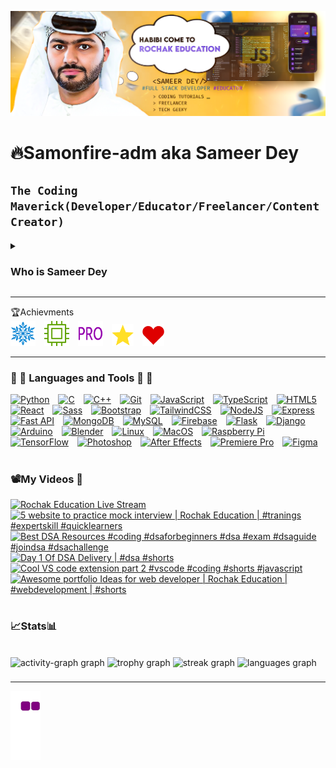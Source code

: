 ![](https://github.com/samonfire-adm/samonfire-adm/blob/main/Untitled-1.png)
# 🔥Samonfire-adm aka Sameer Dey

## **`The Coding Maverick(Developer/Educator/Freelancer/Content Creator)`**

<details style="display:inline">
<summary><h3>Who is Sameer Dey </h3></summary>
👋 Hello there! I'm Sameer Dey, a passionate educator who loves sharing knowledge both online and offline. With a background in teaching, I've had the privilege of guiding over 1000 students through various learning platforms and in-person sessions.

💻 As a seasoned full stack developer, I bring expertise in a range of programming languages, including Python, C, C++, and JavaScript. My journey in software development has equipped me with hands-on experience in building robust web applications and honing my skills across the entire stack.

🎓 Teaching is not just a profession for me; it's a calling. I find immense joy in simplifying complex concepts, fostering a love for learning, and empowering students to reach their full potential. Whether it's through structured courses, one-on-one mentoring, or engaging workshops, I strive to make learning an enjoyable and enriching experience.

🚀 Alongside teaching, I also delve into freelancing projects, leveraging my technical skills to solve real-world problems and contribute to exciting ventures. This side hustle allows me to stay updated with industry trends, collaborate with diverse teams, and continuously sharpen my expertise.

</details>

---

🏆Achievments
<br>
<a href='https://archiveprogram.github.com/'><img src='https://raw.githubusercontent.com/acervenky/animated-github-badges/master/assets/acbadge.gif' width='40' height='40'></a> <a href='https://docs.github.com/en/developers'><img src='https://raw.githubusercontent.com/acervenky/animated-github-badges/master/assets/devbadge.gif' width='40' height='40'></a> <a href='https://github.com/pricing'><img src='https://raw.githubusercontent.com/acervenky/animated-github-badges/master/assets/pro.gif' width='40' height='40'></a> <a href='https://stars.github.com/'><img src='https://raw.githubusercontent.com/acervenky/animated-github-badges/master/assets/starbadge.gif' width='35' height='35'></a> <a href='https://docs.github.com/en/github/supporting-the-open-source-community-with-github-sponsors'><img src='https://raw.githubusercontent.com/acervenky/animated-github-badges/master/assets/sponsorbadge.gif' width='35' height='35'></a> 

---

### 🦾 🧰 Languages and Tools 🔨 🧰

<p align="left">
<a style="padding-right:10px" href="https://www.python.org/" target="_blank" rel="noreferrer"><img src="https://raw.githubusercontent.com/danielcranney/readme-generator/main/public/icons/skills/python-colored.svg" width="36" height="36" alt="Python" /></a>
<a style="padding-right:10px" style="padding-right:10px" href="https://docs.microsoft.com/en-us/cpp/?view=msvc-170" target="_blank" rel="noreferrer"><img src="https://raw.githubusercontent.com/danielcranney/readme-generator/main/public/icons/skills/c-colored.svg" width="36" height="36" alt="C" /></a>
<a style="padding-right:10px" style="padding-right:10px" href="https://docs.microsoft.com/en-us/cpp/?view=msvc-170" target="_blank" rel="noreferrer"><img src="https://raw.githubusercontent.com/danielcranney/readme-generator/main/public/icons/skills/cplusplus-colored.svg" width="36" height="36" alt="C++" /></a>
<a style="padding-right:10px" href="https://git-scm.com/" target="_blank" rel="noreferrer"><img src="https://raw.githubusercontent.com/danielcranney/readme-generator/main/public/icons/skills/git-colored.svg" width="36" height="36" alt="Git" /></a>
<a style="padding-right:10px" href="https://developer.mozilla.org/en-US/docs/Web/JavaScript" target="_blank" rel="noreferrer"><img src="https://raw.githubusercontent.com/danielcranney/readme-generator/main/public/icons/skills/javascript-colored.svg" width="36" height="36" alt="JavaScript" /></a>
<a style="padding-right:10px" href="https://www.typescriptlang.org/" target="_blank" rel="noreferrer"><img src="https://raw.githubusercontent.com/danielcranney/readme-generator/main/public/icons/skills/typescript-colored.svg" width="36" height="36" alt="TypeScript" /></a>
<a style="padding-right:10px" href="https://developer.mozilla.org/en-US/docs/Glossary/HTML5" target="_blank" rel="noreferrer"><img src="https://raw.githubusercontent.com/danielcranney/readme-generator/main/public/icons/skills/html5-colored.svg" width="36" height="36" alt="HTML5" /></a>
<a style="padding-right:10px" href="https://reactjs.org/" target="_blank" rel="noreferrer"><img src="https://raw.githubusercontent.com/danielcranney/readme-generator/main/public/icons/skills/react-colored.svg" width="36" height="36" alt="React" /></a>
<a style="padding-right:10px" href="https://sass-lang.com/" target="_blank" rel="noreferrer"><img src="https://raw.githubusercontent.com/danielcranney/readme-generator/main/public/icons/skills/sass-colored.svg" width="36" height="36" alt="Sass" /></a>
<a style="padding-right:10px" href="https://getbootstrap.com/" target="_blank" rel="noreferrer"><img src="https://raw.githubusercontent.com/danielcranney/readme-generator/main/public/icons/skills/bootstrap-colored.svg" width="36" height="36" alt="Bootstrap" /></a>
<a style="padding-right:10px" href="https://tailwindcss.com/" target="_blank" rel="noreferrer"><img src="https://raw.githubusercontent.com/danielcranney/readme-generator/main/public/icons/skills/tailwindcss-colored.svg" width="36" height="36" alt="TailwindCSS" /></a>
<a style="padding-right:10px" href="https://nodejs.org/en/" target="_blank" rel="noreferrer"><img src="https://raw.githubusercontent.com/danielcranney/readme-generator/main/public/icons/skills/nodejs-colored.svg" width="36" height="36" alt="NodeJS" /></a>
<a style="padding-right:10px" href="https://expressjs.com/" target="_blank" rel="noreferrer"><img src="https://raw.githubusercontent.com/danielcranney/readme-generator/main/public/icons/skills/express-colored.svg" width="36" height="36" alt="Express" /></a>
<a style="padding-right:10px" href="https://fastapi.tiangolo.com/" target="_blank" rel="noreferrer"><img src="https://raw.githubusercontent.com/danielcranney/readme-generator/main/public/icons/skills/fastapi-colored.svg" width="36" height="36" alt="Fast API" /></a>
<a style="padding-right:10px" href="https://www.mongodb.com/" target="_blank" rel="noreferrer"><img src="https://raw.githubusercontent.com/danielcranney/readme-generator/main/public/icons/skills/mongodb-colored.svg" width="36" height="36" alt="MongoDB" /></a>
<a style="padding-right:10px" href="https://www.mysql.com/" target="_blank" rel="noreferrer"><img src="https://raw.githubusercontent.com/danielcranney/readme-generator/main/public/icons/skills/mysql-colored.svg" width="36" height="36" alt="MySQL" /></a>
<a style="padding-right:10px" href="https://firebase.google.com/" target="_blank" rel="noreferrer"><img src="https://raw.githubusercontent.com/danielcranney/readme-generator/main/public/icons/skills/firebase-colored.svg" width="36" height="36" alt="Firebase" /></a>
<a style="padding-right:10px" href="https://flask.palletsprojects.com/en/2.0.x/" target="_blank" rel="noreferrer"><img src="https://raw.githubusercontent.com/danielcranney/readme-generator/main/public/icons/skills/flask-colored.svg" width="36" height="36" alt="Flask" /></a>
<a style="padding-right:10px" href="https://www.djangoproject.com/" target="_blank" rel="noreferrer"><img src="https://raw.githubusercontent.com/danielcranney/readme-generator/main/public/icons/skills/django-colored.svg" width="36" height="36" alt="Django" /></a>
<a style="padding-right:10px" href="https://store.arduino.cc/?gclid=Cj0KCQjw2eilBhCCARIsAG0Pf8uueBifykWcsSS4LPESeGQfxGVKJYnzV7bz471XfknQJy_1VINVWM8aAkLtEALw_wcB" target="_blank" rel="noreferrer"><img src="https://raw.githubusercontent.com/danielcranney/readme-generator/main/public/icons/skills/arduino-colored.svg" width="36" height="36" alt="Arduino" /></a>
<a style="padding-right:10px" href="https://www.blender.org/" target="_blank" rel="noreferrer"><img src="https://raw.githubusercontent.com/danielcranney/readme-generator/main/public/icons/skills/blender-colored.svg" width="36" height="36" alt="Blender" /></a>
<a style="padding-right:10px" href="https://www.linux.org" target="_blank" rel="noreferrer"><img src="https://raw.githubusercontent.com/danielcranney/readme-generator/main/public/icons/skills/linux-colored.svg" width="36" height="36" alt="Linux" /></a>
<a style="padding-right:10px" href="https://apple.com" target="_blank" rel="noreferrer"><img src="https://raw.githubusercontent.com/danielcranney/readme-generator/main/public/icons/skills/macos-colored.svg" width="36" height="36" alt="MacOS" /></a>
<a style="padding-right:10px" href="https://www.raspberrypi.org/" target="_blank" rel="noreferrer"><img src="https://raw.githubusercontent.com/danielcranney/readme-generator/main/public/icons/skills/raspberrypi-colored.svg" width="36" height="36" alt="Raspberry Pi" /></a>
<a style="padding-right:10px" href="https://www.tensorflow.org/" target="_blank" rel="noreferrer"><img src="https://raw.githubusercontent.com/danielcranney/readme-generator/main/public/icons/skills/tensorflow-colored.svg" width="36" height="36" alt="TensorFlow" /></a>
<a style="padding-right:10px" href="https://www.adobe.com/uk/products/photoshop.html" target="_blank" rel="noreferrer"><img src="https://raw.githubusercontent.com/danielcranney/readme-generator/main/public/icons/skills/photoshop-colored.svg" width="36" height="36" alt="Photoshop" /></a>
<a style="padding-right:10px" href="https://www.adobe.com/uk/products/aftereffects.html" target="_blank" rel="noreferrer"><img src="https://raw.githubusercontent.com/danielcranney/readme-generator/main/public/icons/skills/aftereffects-colored.svg" width="36" height="36" alt="After Effects" /></a>
<a style="padding-right:10px" href="https://www.adobe.com/uk/products/premiere.html" target="_blank" rel="noreferrer"><img src="https://raw.githubusercontent.com/danielcranney/readme-generator/main/public/icons/skills/premierepro-colored.svg" width="36" height="36" alt="Premiere Pro" /></a>
<a style="padding-right:10px" href="https://www.figma.com/" target="_blank" rel="noreferrer"><img src="https://raw.githubusercontent.com/danielcranney/readme-generator/main/public/icons/skills/figma-colored.svg" width="36" height="36" alt="Figma" /></a>
</p>

#

### 📽️My Videos 🎥
<!-- BEGIN YOUTUBE-CARDS -->
[![Rochak Education  Live Stream](https://ytcards.demolab.com/?id=_qvAHW2wkZo&title=Rochak+Education++Live+Stream&lang=en&timestamp=1731855934&background_color=%230d1117&title_color=%23ffffff&stats_color=%23dedede&max_title_lines=1&width=250&border_radius=5 "Rochak Education  Live Stream")](https://www.youtube.com/watch?v=_qvAHW2wkZo)
[![5 website to practice mock interview | Rochak Education | #tranings #expertskill #quicklearners](https://ytcards.demolab.com/?id=aImAGhzqDZY&title=5+website+to+practice+mock+interview+%7C+Rochak+Education+%7C+%23tranings+%23expertskill+%23quicklearners&lang=en&timestamp=1727501413&background_color=%230d1117&title_color=%23ffffff&stats_color=%23dedede&max_title_lines=1&width=250&border_radius=5 "5 website to practice mock interview | Rochak Education | #tranings #expertskill #quicklearners")](https://www.youtube.com/watch?v=aImAGhzqDZY)
[![Best DSA Resources #coding  #dsaforbeginners #dsa #exam #dsaguide #joindsa #dsachallenge](https://ytcards.demolab.com/?id=d4m0tTHBB78&title=Best+DSA+Resources+%23coding++%23dsaforbeginners+%23dsa+%23exam+%23dsaguide+%23joindsa+%23dsachallenge&lang=en&timestamp=1726752872&background_color=%230d1117&title_color=%23ffffff&stats_color=%23dedede&max_title_lines=1&width=250&border_radius=5 "Best DSA Resources #coding  #dsaforbeginners #dsa #exam #dsaguide #joindsa #dsachallenge")](https://www.youtube.com/watch?v=d4m0tTHBB78)
[![Day 1 Of DSA Delivery | #dsa #shorts](https://ytcards.demolab.com/?id=vmntt86LkDI&title=Day+1+Of+DSA+Delivery+%7C+%23dsa+%23shorts&lang=en&timestamp=1722782220&background_color=%230d1117&title_color=%23ffffff&stats_color=%23dedede&max_title_lines=1&width=250&border_radius=5 "Day 1 Of DSA Delivery | #dsa #shorts")](https://www.youtube.com/watch?v=vmntt86LkDI)
[![Cool VS code extension part 2 #vscode #coding #shorts #javascript](https://ytcards.demolab.com/?id=6Kepz_Gj7DY&title=Cool+VS+code+extension+part+2+%23vscode+%23coding+%23shorts+%23javascript&lang=en&timestamp=1718312405&background_color=%230d1117&title_color=%23ffffff&stats_color=%23dedede&max_title_lines=1&width=250&border_radius=5 "Cool VS code extension part 2 #vscode #coding #shorts #javascript")](https://www.youtube.com/watch?v=6Kepz_Gj7DY)
[![Awesome portfolio Ideas for web developer | Rochak Education | #webdevelopment | #shorts](https://ytcards.demolab.com/?id=iAxmN941i7Q&title=Awesome+portfolio+Ideas+for+web+developer+%7C+Rochak+Education+%7C+%23webdevelopment+%7C+%23shorts&lang=en&timestamp=1717157535&background_color=%230d1117&title_color=%23ffffff&stats_color=%23dedede&max_title_lines=1&width=250&border_radius=5 "Awesome portfolio Ideas for web developer | Rochak Education | #webdevelopment | #shorts")](https://www.youtube.com/watch?v=iAxmN941i7Q)
<!-- END YOUTUBE-CARDS -->

#
### 📈Stats📊
<br clear="both">

<div align="left">
  <img src="https://github-readme-activity-graph.vercel.app/graph?username=samonfire-adm&radius=16&theme=react&area=true&order=5" height="300"  alt="activity-graph graph"  />
  <img src="https://github-profile-trophy.vercel.app?username=samonfire-adm&theme=dracula&column=-1&row=1&margin-w=8&margin-h=8&no-bg=false&no-frame=false&order=4" height="150" alt="trophy graph"  />
  
  <img src="https://streak-stats.demolab.com?user=samonfire-adm&locale=en&mode=daily&theme=dracula&hide_border=false&border_radius=5&order=3" height="150" alt="streak graph"  />
  <img src="https://github-readme-stats.vercel.app/api/top-langs?username=samonfire-adm&locale=en&hide_title=false&layout=compact&card_width=220&langs_count=5&theme=dracula&hide_border=false&order=2" height="150" alt="languages graph"  />
</div>

###

---

![snake gif](https://github.com/samonfire-adm/samonfire-adm/blob/output/github-contribution-grid-snake.gif)

###
